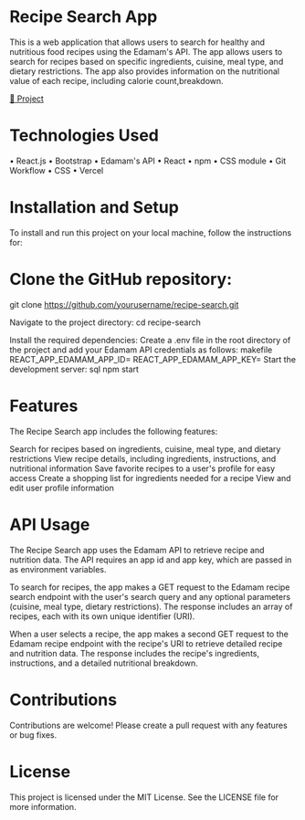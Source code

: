 # Recipe Search App
This is a web application that allows users to search for healthy and nutritious food recipes using the Edamam's API. The app allows users to search for recipes based on specific ingredients, cuisine, meal type, and dietary restrictions. The app also provides information on the nutritional value of each recipe, including calorie count,breakdown.


[🔗 Project](https://recipe-api-blush.vercel.app)

# Technologies Used
• React.js
• Bootstrap
• Edamam's API 
• React
• npm
• CSS module
• Git Workflow
• CSS
• Vercel



# Installation and Setup
To install and run this project on your local machine, follow the instructions for:

# Clone the GitHub repository:
git clone https://github.com/yourusername/recipe-search.git

Navigate to the project directory:
cd recipe-search

Install the required dependencies:
Create a .env file in the root directory of the project and add your Edamam API credentials as follows:
makefile
REACT_APP_EDAMAM_APP_ID=<your app id>
REACT_APP_EDAMAM_APP_KEY=<your app key>
Start the development server:
sql
npm start

# Features
The Recipe Search app includes the following features:

Search for recipes based on ingredients, cuisine, meal type, and dietary restrictions
View recipe details, including ingredients, instructions, and nutritional information
Save favorite recipes to a user's profile for easy access
Create a shopping list for ingredients needed for a recipe
View and edit user profile information

# API Usage
The Recipe Search app uses the Edamam API to retrieve recipe and nutrition data. The API requires an app id and app key, which are passed in as environment variables.

To search for recipes, the app makes a GET request to the Edamam recipe search endpoint with the user's search query and any optional parameters (cuisine, meal type, dietary restrictions). The response includes an array of recipes, each with its own unique identifier (URI).

When a user selects a recipe, the app makes a second GET request to the Edamam recipe endpoint with the recipe's URI to retrieve detailed recipe and nutrition data. The response includes the recipe's ingredients, instructions, and a detailed nutritional breakdown.

# Contributions

Contributions are welcome! Please create a pull request with any features or bug fixes.

# License
This project is licensed under the MIT License. See the LICENSE file for more information.
